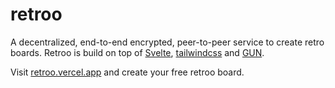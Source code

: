 # retroo

A decentralized, end-to-end encrypted, peer-to-peer service to create retro boards. Retroo is build on top of [Svelte](https://github.com/sveltejs/svelte), [tailwindcss](https://github.com/tailwindlabs/tailwindcss) and [GUN](https://github.com/amark/gun).

Visit [retroo.vercel.app](https://retroo.vercel.app) and create your free retroo board.
